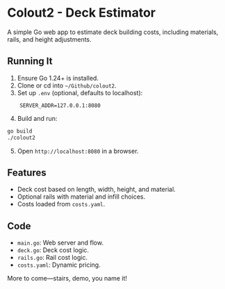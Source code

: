 # Colout2 - Deck Estimator

A simple Go web app to estimate deck building costs, including materials, rails, and height adjustments.

## Running It
1. Ensure Go 1.24+ is installed.
2. Clone or cd into `~/Github/colout2`.
3. Set up `.env` (optional, defaults to localhost):

```
    SERVER_ADDR=127.0.0.1:8080
```

4. Build and run:
```bash
go build
./colout2
```
5. Open `http://localhost:8080` in a browser.

## Features
- Deck cost based on length, width, height, and material.
- Optional rails with material and infill choices.
- Costs loaded from `costs.yaml`.

## Code
- `main.go`: Web server and flow.
- `deck.go`: Deck cost logic.
- `rails.go`: Rail cost logic.
- `costs.yaml`: Dynamic pricing.

More to come—stairs, demo, you name it!